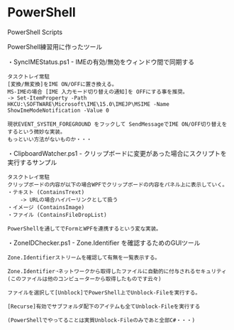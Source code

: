 # PowerShell
PowerShell Scripts

PowerShell練習用に作ったツール

・SyncIMEStatus.ps1
    - IMEの有効/無効をウィンドウ間で同期する
    
    タスクトレイ常駐
    [変換/無変換]をIME ON/OFFに置き換える。
    MS-IMEの場合 [IME 入力モード切り替えの通知]を OFFにする事を推奨。
    -> Set-ItemProperty -Path HKCU:\SOFTWARE\Microsoft\IME\15.0\IMEJP\MSIME -Name ShowImeModeNotification -Value 0
    
    現状EVENT_SYSTEM_FOREGROUND をフックして SendMessageでIME ON/OFF切り替えをするという微妙な実装。
    もっといい方法がないものか・・・

・ClipboardWatcher.ps1
    - クリップボードに変更があった場合にスクリプトを実行するサンプル
    
    タスクトレイ常駐
    クリップボードの内容が以下の場合WPFでクリップボードの内容をパネル上に表示していく。
    ・テキスト (ContainsTrext)
        -> URLの場合ハイパーリンクとして扱う
    ・イメージ (ContainsImage)
    ・ファイル (ContainsFileDropList)

    PowerShellを通してでFormとWPFを連携するという変な実装。

・ZoneIDChecker.ps1
    - Zone.Identifier を確認するためのGUIツール

    Zone.Identifierストリームを確認して有無を一覧表示する。
    
    Zone.Identifier➝ネットワークから取得したファイルに自動的に付与されるセキュリティ(このファイルは他のコンピューターから取得したものです云々)

    ファイルを選択して[Unblock]でPowerShell上でUnblock-Fileを実行する。

    [Recurse]有効でサブフォルダ配下のアイテムも全てUnblock-Fileを実行する

    (PowerShellでやってることは実質Unblock-Fileのみであと全部C#・・・)
